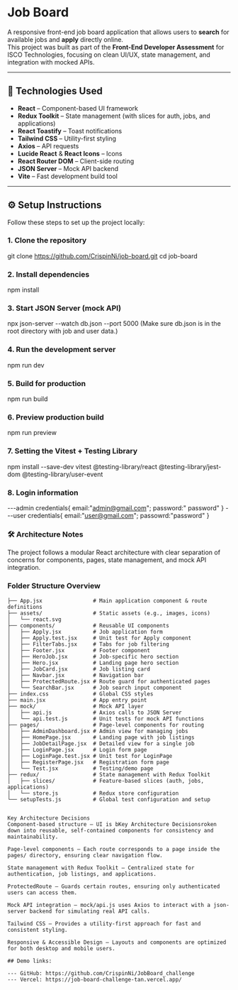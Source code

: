 # Job Board

A responsive front-end job board application that allows users to **search** for available jobs and **apply** directly online.  
This project was built as part of the **Front-End Developer Assessment** for ISCO Technologies, focusing on clean UI/UX, state management, and integration with mocked APIs.

---

## 🚀 Technologies Used

- **React** – Component-based UI framework
- **Redux Toolkit** – State management (with slices for auth, jobs, and applications)
- **React Toastify** – Toast notifications
- **Tailwind CSS** – Utility-first styling
- **Axios** – API requests
- **Lucide React** & **React Icons** – Icons
- **React Router DOM** – Client-side routing
- **JSON Server** – Mock API backend
- **Vite** – Fast development build tool

---

## ⚙️ Setup Instructions

Follow these steps to set up the project locally:

### 1. Clone the repository

git clone https://github.com/CrispinNi/job-board.git
cd job-board

### 2. Install dependencies
npm install

### 3. Start JSON Server (mock API)
npx json-server --watch db.json --port 5000
(Make sure db.json is in the root directory with job and user data.)

### 4. Run the development server
npm run dev

### 5. Build for production
npm run build

### 6. Preview production build
npm run preview

### 7. Setting the Vitest + Testing Library
npm install --save-dev vitest @testing-library/react @testing-library/jest-dom @testing-library/user-event

### 8. Login information
---admin credentials{
    email:"admin@gmail.com";
    password:" password"
}
---user credentials{
    email:"user@gmail.com";
    passowrd:"password"
}


###  🛠 Architecture Notes
The project follows a modular React architecture with clear separation of concerns for components, pages, state management, and mock API integration.

### **Folder Structure Overview**
```plaintext
├── App.jsx                # Main application component & route definitions
├── assets/                # Static assets (e.g., images, icons)
│   └── react.svg
├── components/            # Reusable UI components
│   ├── Apply.jsx          # Job application form
│   ├── Apply.test.jsx     # Unit test for Apply component
│   ├── FilterTabs.jsx     # Tabs for job filtering
│   ├── Footer.jsx         # Footer component
│   ├── HeroJob.jsx        # Job-specific hero section
│   ├── Hero.jsx           # Landing page hero section
│   ├── JobCard.jsx        # Job listing card
│   ├── Navbar.jsx         # Navigation bar
│   ├── ProtectedRoute.jsx # Route guard for authenticated pages
│   └── SearchBar.jsx      # Job search input component
├── index.css              # Global CSS styles
├── main.jsx               # App entry point
├── mock/                  # Mock API layer
│   ├── api.js             # Axios calls to JSON Server
│   └── api.test.js        # Unit tests for mock API functions
├── pages/                 # Page-level components for routing
│   ├── AdminDashboard.jsx # Admin view for managing jobs
│   ├── HomePage.jsx       # Landing page with job listings
│   ├── JobDetailPage.jsx  # Detailed view for a single job
│   ├── LoginPage.jsx      # Login form page
│   ├── LoginPage.test.jsx # Unit test for LoginPage
│   ├── RegisterPage.jsx   # Registration form page
│   └── Test.jsx           # Testing/demo page
├── redux/                 # State management with Redux Toolkit
│   ├── slices/            # Feature-based slices (auth, jobs, applications)
│   └── store.js           # Redux store configuration
└── setupTests.js          # Global test configuration and setup


Key Architecture Decisions
Component-based structure – UI is bKey Architecture Decisionsroken down into reusable, self-contained components for consistency and maintainability.

Page-level components – Each route corresponds to a page inside the pages/ directory, ensuring clear navigation flow.

State management with Redux Toolkit – Centralized state for authentication, job listings, and applications.

ProtectedRoute – Guards certain routes, ensuring only authenticated users can access them.

Mock API integration – mock/api.js uses Axios to interact with a json-server backend for simulating real API calls.

Tailwind CSS – Provides a utility-first approach for fast and consistent styling.

Responsive & Accessible Design – Layouts and components are optimized for both desktop and mobile users.

## Demo links:

--- GitHub: https://github.com/CrispinNi/JobBoard_challenge
--- Vercel: https://job-board-challenge-tan.vercel.app/
